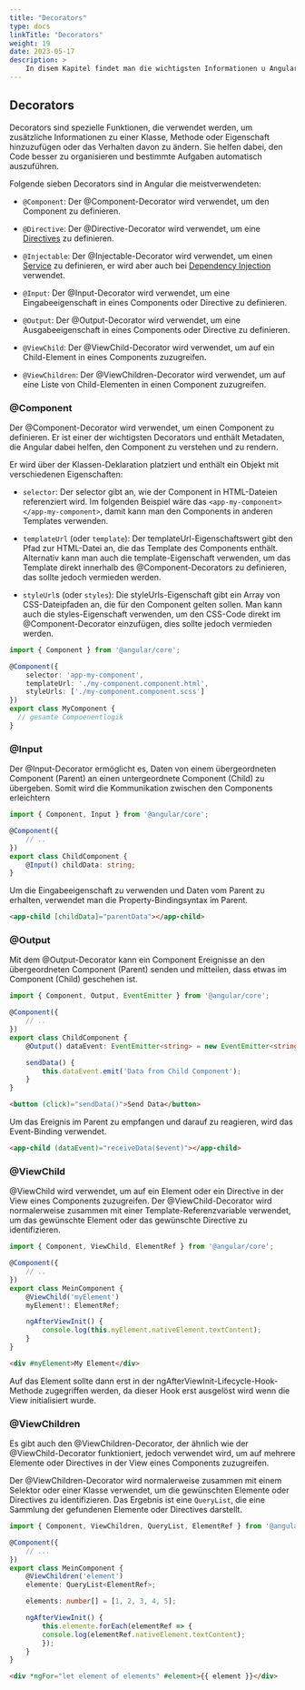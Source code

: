 ```yaml
---
title: "Decorators"
type: docs
linkTitle: "Decorators"
weight: 19
date: 2023-05-17
description: >
    In disem Kapitel findet man die wichtigsten Informationen u Angular Decorators.
---
```

## Decorators
Decorators sind spezielle Funktionen, die verwendet werden, um zusätzliche Informationen zu einer Klasse, Methode oder Eigenschaft hinzuzufügen oder das Verhalten davon zu ändern. Sie helfen dabei, den Code besser zu organisieren und bestimmte Aufgaben automatisch auszuführen.

Folgende sieben Decorators sind in Angular die meistverwendeten:
* `@Component`: Der @Component-Decorator wird verwendet, um den Component  zu definieren.

* `@Directive`: Der @Directive-Decorator wird verwendet, um eine [Directives](/03_7_ts_directives) zu definieren. 

* `@Injectable`: Der @Injectable-Decorator wird verwendet, um einen [Service](/03_8_ts_services) zu definieren, er wird aber auch bei [Dependency Injection](/03_13_ts_dependency_injection) verwendet. 

* `@Input`: Der @Input-Decorator wird verwendet, um eine Eingabeeigenschaft in eines Components oder Directive zu definieren.

* `@Output`: Der @Output-Decorator wird verwendet, um eine Ausgabeeigenschaft in eines Components oder Directive zu definieren. 

* `@ViewChild`: Der @ViewChild-Decorator wird verwendet, um auf ein Child-Element in eines Components zuzugreifen.

* `@ViewChildren`: Der @ViewChildren-Decorator wird verwendet, um auf eine Liste von Child-Elementen in einen Component zuzugreifen.


### @Component
Der @Component-Decorator wird verwendet, um einen Component zu definieren. Er ist einer der wichtigsten Decorators und enthält Metadaten, die Angular dabei helfen, den Component zu verstehen und zu rendern.

Er wird über der Klassen-Deklaration platziert und enthält ein Objekt mit verschiedenen Eigenschaften:

* `selector`: Der selector gibt an, wie der Component in HTML-Dateien referenziert wird. Im folgenden Beispiel wäre das `<app-my-component></app-my-component>`, damit kann man den Components in anderen Templates verwenden.

* `templateUrl` (oder `template`): Der templateUrl-Eigenschaftswert gibt den Pfad zur HTML-Datei an, die das Template des Components enthält. Alternativ kann man auch die template-Eigenschaft verwenden, um das Template direkt innerhalb des @Component-Decorators zu definieren, das sollte jedoch vermieden werden.

* `styleUrl`s (oder `styles`): Die styleUrls-Eigenschaft gibt ein Array von CSS-Dateipfaden an, die für den Component gelten sollen. Man kann auch die styles-Eigenschaft verwenden, um den CSS-Code direkt im @Component-Decorator einzufügen, dies sollte jedoch vermieden werden.

```typescript
import { Component } from '@angular/core';

@Component({
    selector: 'app-my-component',
    templateUrl: './my-component.component.html',
    styleUrls: ['./my-component.component.scss']
})
export class MyComponent {
  // gesamte Compoenentlogik 
}
```

### @Input
Der @Input-Decorator ermöglicht es, Daten von einem übergeordneten Component (Parent) an einen untergeordnete Component (Child) zu übergeben.
Somit wird die Kommunikation zwischen den Components erleichtern

```typescript
import { Component, Input } from '@angular/core';

@Component({
    // ..
})
export class ChildComponent {
    @Input() childData: string;
}
```

Um die Eingabeeigenschaft zu verwenden und Daten vom Parent zu erhalten, verwendet man die Property-Bindingsyntax im Parent.
```html
<app-child [childData]="parentData"></app-child>
```

### @Output
Mit dem @Output-Decorator kann ein Component Ereignisse an den übergeordneten Component (Parent) senden und mitteilen, dass etwas im Component (Child) geschehen ist.

```typescript
import { Component, Output, EventEmitter } from '@angular/core';

@Component({
    // ..
})
export class ChildComponent {
    @Output() dataEvent: EventEmitter<string> = new EventEmitter<string>();

    sendData() {
        this.dataEvent.emit('Data from Child Component');
    }
}
```
```html
<button (click)="sendData()">Send Data</button>
```

Um das Ereignis im Parent zu empfangen und darauf zu reagieren, wird das Event-Binding verwendet.
```html
<app-child (dataEvent)="receiveData($event)"></app-child>
```

### @ViewChild
@ViewChild wird verwendet, um auf ein Element oder ein Directive in der View eines Components zuzugreifen. Der @ViewChild-Decorator wird normalerweise zusammen mit einer Template-Referenzvariable verwendet, um das gewünschte Element oder das gewünschte Directive zu identifizieren.

```typescript
import { Component, ViewChild, ElementRef } from '@angular/core';

@Component({
    // ..
})
export class MeinComponent {
    @ViewChild('myElement')
    myElement!: ElementRef;

    ngAfterViewInit() {
        console.log(this.myElement.nativeElement.textContent);
    }
}
```
```html
<div #myElement>My Element</div>
```

Auf das Element sollte dann erst in der ngAfterViewInit-Lifecycle-Hook-Methode zugegriffen werden, da dieser Hook erst ausgelöst wird wenn die View initialisiert wurde.

### @ViewChildren
Es gibt auch den @ViewChildren-Decorator, der ähnlich wie der @ViewChild-Decorator funktioniert, jedoch verwendet wird, um auf mehrere Elemente oder Directives in der View eines Components zuzugreifen.

Der @ViewChildren-Decorator wird normalerweise zusammen mit einem Selektor oder einer Klasse verwendet, um die gewünschten Elemente oder Directives zu identifizieren. Das Ergebnis ist eine `QueryList`, die eine Sammlung der gefundenen Elemente oder Directives darstellt.

```typescript
import { Component, ViewChildren, QueryList, ElementRef } from '@angular/core';

@Component({
    // ...
})
export class MeinComponent {
    @ViewChildren('element')
    elemente: QueryList<ElementRef>;

    elements: number[] = [1, 2, 3, 4, 5];

    ngAfterViewInit() {
        this.elemente.forEach(elementRef => {
        console.log(elementRef.nativeElement.textContent);
        });
    }
}
```
```html
<div *ngFor="let element of elements" #element>{{ element }}</div>
```
